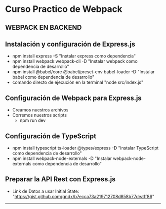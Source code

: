 # Curso Practico de Webpack

## WEBPACK EN BACKEND

## Instalación y configuración de Express.js
  - npm install express -S "Instalar express como dependencia"
  - npm install webpack webpack-cli -D "Instalar webpack como dependencia de desarrollo" 
  - npm install @babel/core @babel/preset-env babel-loader -D "Instalar babel como dependencia de desarrollo"
  - comando directo de ejecución en la terminal "node src/index.js"

## Configuración de Webpack para Express.js
  - Creamos nuestros archivos
  - Corremos nuestros scripts
      - npm run dev

## Configuración de TypeScript
  - npm install typescript ts-loader @types/express -D "Instalar TypeScript como dependencia de desarrollo"
  - npm install webpack-node-externals -D "Instalar webpack-node-externals como dependencia de desarrollo"

## Preparar la API Rest con Express.js
  - Link de Datos a usar Initial State: "https://gist.github.com/gndx/b7ecca73a219712708d858b77dea1f86"

---------------------------------------------------------
